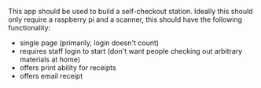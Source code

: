 This app should be used to build a self-checkout station. Ideally this should only require a raspberry pi and a scanner, this should have the following functionality:

* single page (primarily, login doesn't count)
* requires staff login to start (don't want people checking out arbitrary materials at home)
* offers print ability for receipts
* offers email receipt
